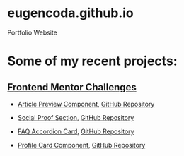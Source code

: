 # eugencoda.github.io

Portfolio Website

# Some of my recent projects:

## [Frontend Mentor Challenges](https://www.frontendmentor.io/challenges)

- [Article Preview Component](https://article-preview-component-frontend-challenge.netlify.app/), [GitHub Repository](https://github.com/EugenCoda/frontend-mentor-article-preview-component)

- [Social Proof Section](https://social-proof-section-frontend-challenge.netlify.app/), [GitHub Repository](https://github.com/EugenCoda/frontend-mentor-social-proof-section)

- [FAQ Accordion Card](https://faq-accordion-card-frontend-challenge.netlify.app/), [GitHub Repository](https://github.com/EugenCoda/frontend-mentor-FAQ-accordion-card-main)

- [Profile Card Component](https://profile-card-component-frontend-challenge.netlify.app/), [GitHub Repository](https://github.com/EugenCoda/frontend-mentor-profile-card-component-main)
